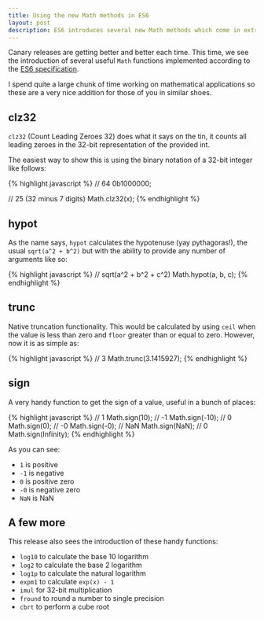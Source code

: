 ```yaml
---
title: Using the new Math methods in ES6
layout: post
description: ES6 introduces several new Math methods which come in extremely handy, now available in Chrome Canary.
---
```


Canary releases are getting better and better each time. This time, we see the introduction of several useful `Math` functions implemented according to the [ES6 specification](https://people.mozilla.org/~jorendorff/es6-draft.html).

I spend quite a large chunk of time working on mathematical applications so these are a very nice addition for those of you in similar shoes.

## clz32

`clz32` (Count Leading Zeroes 32) does what it says on the tin, it counts all leading zeroes in the 32-bit representation of the provided int.

The easiest way to show this is using the binary notation of a 32-bit integer like follows:

{% highlight javascript %}
// 64
0b1000000;

// 25 (32 minus 7 digits)
Math.clz32(x);
{% endhighlight %}

## hypot

As the name says, `hypot` calculates the hypotenuse (yay pythagoras!), the usual `sqrt(a^2 + b^2)` but with the ability to provide any number of arguments like so:

{% highlight javascript %}
// sqrt(a^2 + b^2 + c^2)
Math.hypot(a, b, c);
{% endhighlight %}

## trunc

Native truncation functionality. This would be calculated by using `ceil` when the value is less than zero and `floor` greater than or equal to zero. However, now it is as simple as:

{% highlight javascript %}
// 3
Math.trunc(3.1415927);
{% endhighlight %}

## sign

A very handy function to get the sign of a value, useful in a bunch of places:

{% highlight javascript %}
// 1
Math.sign(10);
// -1
Math.sign(-10);
// 0
Math.sign(0);
// -0
Math.sign(-0);
// NaN
Math.sign(NaN);
// 0
Math.sign(Infinity);
{% endhighlight %}

As you can see:

- `1` is positive
- `-1` is negative
- `0` is positive zero
- `-0` is negative zero
- `NaN` is NaN

## A few more

This release also sees the introduction of these handy functions:

- `log10` to calculate the base 10 logarithm
- `log2` to calculate the base 2 logarithm
- `log1p` to calculate the natural logarithm
- `expm1` to calculate `exp(x) - 1`
- `imul` for 32-bit multiplication
- `fround` to round a number to single precision
- `cbrt` to perform a cube root
